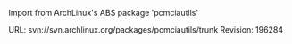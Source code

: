 Import from ArchLinux's ABS package 'pcmciautils'

URL: svn://svn.archlinux.org/packages/pcmciautils/trunk
Revision: 196284
